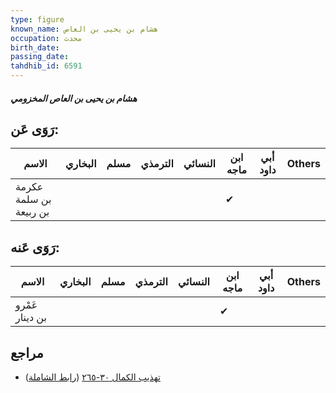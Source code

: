 ```yaml
---
type: figure
known_name: هشام بن يحيى بن العاص
occupation: محدث
birth_date:
passing_date:
tahdhib_id: 6591
---
```

##### هشام بن يحيى بن العاص المخزومي

## رَوَى عَن:
| الاسم                  | البخاري | مسلم | الترمذي | النسائي | ابن ماجه | أبي داود | Others |
| ---------------------- | ------- | ---- | ------- | ------- | -------- | -------- | ------ |
| عكرمة بن سلمة بن ربيعة |         |      |         |         | ✔        |          |        |
## رَوَى عَنه:
| الاسم           | البخاري | مسلم | الترمذي | النسائي | ابن ماجه | أبي داود | Others |
| --------------- | ------- | ---- | ------- | ------- | -------- | -------- | ------ |
| عَمْرو بن دينار |         |      |         |         | ✔        |          |        |
## مراجع
- [تهذيب الكمال ٣٠-٢٦٥](obsidian://open?vault=Tahdhib-al-Kamal&file=Figures/٦٥٩١-هشام%20بن%20يحيى%20بن%20العاص%20المخزومي) ([رابط الشاملة](https://shamela.ws/book/3722/16331))